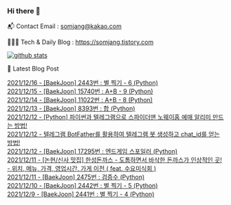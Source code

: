### Hi there 👋

📬  Contact Email : somjang@kakao.com

👨🏻‍💻  Tech & Daily Blog : https://somjang.tistory.com

[![github stats](https://github-readme-stats.vercel.app/api?username=SOMJANG&show_icons=true&hide_border=False)](https://somjang.tistory.com)

🤩 Latest Blog Post

[2021/12/16 - [BaekJoon] 2443번 : 별 찍기 - 6 (Python)](https://somjang.tistory.com/entry/BaekJoon-2443%EB%B2%88-%EB%B3%84-%EC%B0%8D%EA%B8%B0-6-Python) <br>
[2021/12/15 - [BaekJoon] 15740번 : A+B - 9 (Python)](https://somjang.tistory.com/entry/BaekJoon-15740%EB%B2%88-AB-9-Python) <br>
[2021/12/14 - [BaekJoon] 11022번 : A+B - 8 (Python)](https://somjang.tistory.com/entry/BaekJoon-11022%EB%B2%88-AB-8-Python) <br>
[2021/12/13 - [BaekJoon] 8393번 : 합 (Python)](https://somjang.tistory.com/entry/BaekJoon-8393%EB%B2%88-%ED%95%A9-Python) <br>
[2021/12/12 - [Python] 파이썬과 텔레그램으로 스파이더맨 노웨이홈 예매 알리미 만드는 방법!](https://somjang.tistory.com/entry/Python-%ED%8C%8C%EC%9D%B4%EC%8D%AC%EA%B3%BC-%ED%85%94%EB%A0%88%EA%B7%B8%EB%9E%A8%EC%9C%BC%EB%A1%9C-%EC%8A%A4%ED%8C%8C%EC%9D%B4%EB%8D%94%EB%A7%A8-%EB%85%B8%EC%9B%A8%EC%9D%B4%ED%99%88-%EC%98%88%EB%A7%A4-%EC%95%8C%EB%A6%AC%EB%AF%B8-%EB%A7%8C%EB%93%9C%EB%8A%94-%EB%B0%A9%EB%B2%95) <br>
[2021/12/12 - 텔레그램 BotFather를 활용하여 텔레그램 봇 생성하고 chat_id를 얻는 방법!](https://somjang.tistory.com/entry/%ED%85%94%EB%A0%88%EA%B7%B8%EB%9E%A8-BotFather%EB%A5%BC-%ED%99%9C%EC%9A%A9%ED%95%98%EC%97%AC-%ED%85%94%EB%A0%88%EA%B7%B8%EB%9E%A8-%EB%B4%87-%EC%83%9D%EC%84%B1%ED%95%98%EA%B3%A0-chatid%EB%A5%BC-%EC%96%BB%EB%8A%94-%EB%B0%A9%EB%B2%95) <br>
[2021/12/12 - [BaekJoon] 17295번 : 엔드게임 스포일러 (Python)](https://somjang.tistory.com/entry/BaekJoon-17295%EB%B2%88-%EC%97%94%EB%93%9C%EA%B2%8C%EC%9E%84-%EC%8A%A4%ED%8F%AC%EC%9D%BC%EB%9F%AC-Python) <br>
[2021/12/11 - [논현/신사 맛집] 한성돈까스 - 도톰하면서 바삭한 돈까스가 인상적인 곳! - 위치, 메뉴, 가격, 영업시간, 가게 이전 ( feat. 수요미식회 )](https://somjang.tistory.com/entry/%EB%85%BC%ED%98%84%EC%8B%A0%EC%82%AC-%EB%A7%9B%EC%A7%91-%ED%95%9C%EC%84%B1%EB%8F%88%EA%B9%8C%EC%8A%A4-%EB%8F%84%ED%86%B0%ED%95%98%EB%A9%B4%EC%84%9C-%EB%B0%94%EC%82%AD%ED%95%9C-%EB%8F%88%EA%B9%8C%EC%8A%A4%EA%B0%80-%EC%9D%B8%EC%83%81%EC%A0%81%EC%9D%B8-%EA%B3%B3-%EC%9C%84%EC%B9%98-%EB%A9%94%EB%89%B4-%EA%B0%80%EA%B2%A9-%EC%98%81%EC%97%85%EC%8B%9C%EA%B0%84-%EA%B0%80%EA%B2%8C-%EC%9D%B4%EC%A0%84-feat-%EC%88%98%EC%9A%94%EB%AF%B8%EC%8B%9D%ED%9A%8C) <br>
[2021/12/11 - [BaekJoon] 2475번 : 검증수 (Python)](https://somjang.tistory.com/entry/BaekJoon-2475%EB%B2%88-%EA%B2%80%EC%A6%9D%EC%88%98-Python) <br>
[2021/12/10 - [BaekJoon] 2442번 : 별 찍기 - 5 (Python)](https://somjang.tistory.com/entry/BaekJoon-2442%EB%B2%88-%EB%B3%84-%EC%B0%8D%EA%B8%B0-5-Python) <br>
[2021/12/9 - [BaekJoon] 2441번 : 별 찍기 - 4 (Python)](https://somjang.tistory.com/entry/BaekJoon-2441%EB%B2%88-%EB%B3%84-%EC%B0%8D%EA%B8%B0-4-Python) <br>

